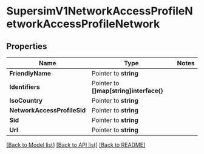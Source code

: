 # SupersimV1NetworkAccessProfileNetworkAccessProfileNetwork

## Properties
Name | Type | Notes
------------ | ------------- | -------------
**FriendlyName** | Pointer to **string** | 
**Identifiers** | Pointer to **[]map[string]interface{}** | 
**IsoCountry** | Pointer to **string** | 
**NetworkAccessProfileSid** | Pointer to **string** | 
**Sid** | Pointer to **string** | 
**Url** | Pointer to **string** | 

[[Back to Model list]](../README.md#documentation-for-models) [[Back to API list]](../README.md#documentation-for-api-endpoints) [[Back to README]](../README.md)


